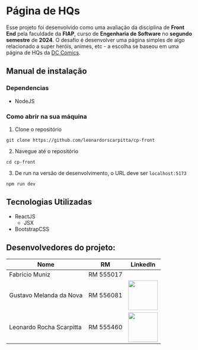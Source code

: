 # Página de HQs
Esse projeto foi desenvolvido como uma avaliação da disciplina de **Front End** pela faculdade da **FIAP**, curso de **Engenharia de Software** no **segundo semestre** de **2024**. O desafio é desenvolver uma página simples de algo relacionado a super heróis, animes, etc - a escolha se baseou em uma página de HQs da <a target="_blank" href="https://www.dc.com/">DC Comics</a>.

## Manual de instalação
### Dependencias
- NodeJS
### Como abrir na sua máquina
1. Clone o repositório
```
git clone https://github.com/leonardorscarpitta/cp-front
```
2. Navegue até o repositório
```
cd cp-front
```
3. De run na versão de desenvolvimento, o URL deve ser `localhost:5173`
```
npm run dev
```

## Tecnologias Utilizadas
- ReactJS
    - JSX
- BootstrapCSS

## Desenvolvedores do projeto:

| **Nome** | **RM**                 | **LinkedIn** |
|--------------------------------|------------------------|----------|
| Fabricio Muniz                 | RM 555017              |  |
| Gustavo Melanda da Nova        | RM 556081              | <a target="_blank" href="https://www.linkedin.com/in/gustavo-melanda-073181266/"><img src="https://media.licdn.com/dms/image/v2/D4D03AQF4Xv6pD7M5vQ/profile-displayphoto-shrink_800_800/profile-displayphoto-shrink_800_800/0/1723431081627?e=1733961600&v=beta&t=Ux96lHAYwBZnCWfABuznIdH8VSWMCHM4CBJtmEpyQQ0" width="80"></a> |
| Leonardo Rocha Scarpitta       | RM 555460              | <a target="_blank" href="https://www.linkedin.com/in/leonardorscarpitta/"><img src="https://media.licdn.com/dms/image/v2/D4D03AQG6zoS4UPTtQw/profile-displayphoto-shrink_800_800/profile-displayphoto-shrink_800_800/0/1718304566524?e=1733961600&v=beta&t=xK7Amp3IFfd7eoDSI7-OXn7roBt2p8ga5UgOeFtgWs4" width="80"></a> |
